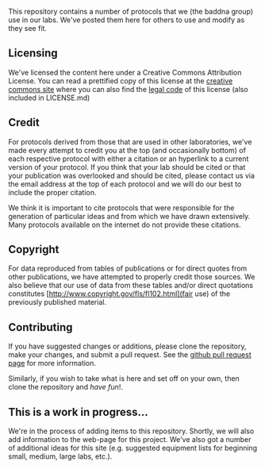 This repository contains a number of protocols that we (the baddna group) use in our labs.  We've posted them here for others to use and  modify as they see fit.

## Licensing ##

We've licensed the content here under a Creative Commons Attribution License. You can read a prettified copy of this license at the [creative commons site](http://creativecommons.org/licenses/by/3.0/us/) where you can also find the [legal code](http://creativecommons.org/licenses/by/3.0/us/legalcode) of this license (also included in LICENSE.md)

## Credit ##

For protocols derived from those that are used in other laboratories, we've made every attempt to credit you at the top (and occasionally bottom) of each respective protocol with either a citation or an hyperlink to a current version of your protocol.  If you think that your lab should be cited or that your publication was overlooked and should be cited, please contact us via the email address at the top of each protocol and we will do our best to include the proper citation.

We think it is important to cite protocols that were responsible for the generation of particular ideas and from which we have drawn extensively.  Many protocols available on the internet do not provide these citations.

## Copyright ##

For data reproduced from tables of publications or for direct quotes from other publications, we have attempted to properly credit those sources.  We also believe that our use of data from these tables and/or direct quotations constitutes [http://www.copyright.gov/fls/fl102.html](fair use) of the previously published material.

## Contributing ##

If you have suggested changes or additions, please clone the repository, make your changes, and submit a pull request.  See the [github pull request page](http://github.com/guides/pull-requests) for more information.

Similarly, if you wish to take what is here and set off on your own, then clone the repository and *have fun*!.

## This is a work in progress... ##

We're in the process of adding items to this repository.  Shortly, we will also add information to the web-page for this project.  We've also got a number of additional ideas for this site (e.g. suggested equipment lists for beginning small, medium, large labs, etc.).